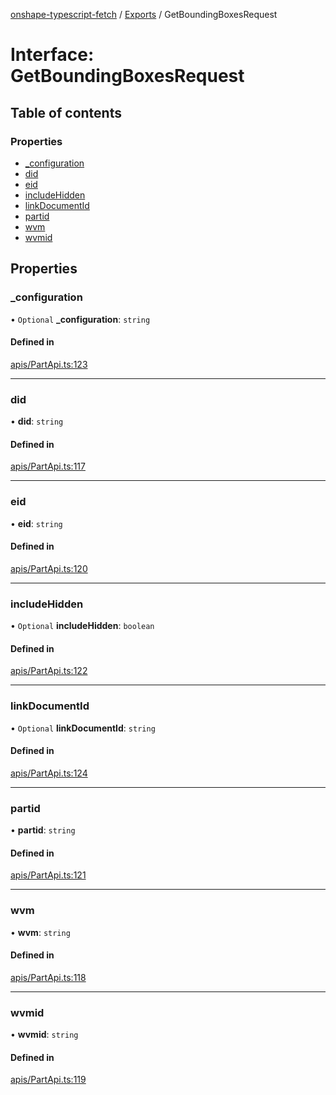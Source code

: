 [onshape-typescript-fetch](../README.md) / [Exports](../modules.md) / GetBoundingBoxesRequest

# Interface: GetBoundingBoxesRequest

## Table of contents

### Properties

- [\_configuration](GetBoundingBoxesRequest.md#_configuration)
- [did](GetBoundingBoxesRequest.md#did)
- [eid](GetBoundingBoxesRequest.md#eid)
- [includeHidden](GetBoundingBoxesRequest.md#includehidden)
- [linkDocumentId](GetBoundingBoxesRequest.md#linkdocumentid)
- [partid](GetBoundingBoxesRequest.md#partid)
- [wvm](GetBoundingBoxesRequest.md#wvm)
- [wvmid](GetBoundingBoxesRequest.md#wvmid)

## Properties

### \_configuration

• `Optional` **\_configuration**: `string`

#### Defined in

[apis/PartApi.ts:123](https://github.com/toebes/onshape-typescript-fetch/blob/3e11ae1/apis/PartApi.ts#L123)

___

### did

• **did**: `string`

#### Defined in

[apis/PartApi.ts:117](https://github.com/toebes/onshape-typescript-fetch/blob/3e11ae1/apis/PartApi.ts#L117)

___

### eid

• **eid**: `string`

#### Defined in

[apis/PartApi.ts:120](https://github.com/toebes/onshape-typescript-fetch/blob/3e11ae1/apis/PartApi.ts#L120)

___

### includeHidden

• `Optional` **includeHidden**: `boolean`

#### Defined in

[apis/PartApi.ts:122](https://github.com/toebes/onshape-typescript-fetch/blob/3e11ae1/apis/PartApi.ts#L122)

___

### linkDocumentId

• `Optional` **linkDocumentId**: `string`

#### Defined in

[apis/PartApi.ts:124](https://github.com/toebes/onshape-typescript-fetch/blob/3e11ae1/apis/PartApi.ts#L124)

___

### partid

• **partid**: `string`

#### Defined in

[apis/PartApi.ts:121](https://github.com/toebes/onshape-typescript-fetch/blob/3e11ae1/apis/PartApi.ts#L121)

___

### wvm

• **wvm**: `string`

#### Defined in

[apis/PartApi.ts:118](https://github.com/toebes/onshape-typescript-fetch/blob/3e11ae1/apis/PartApi.ts#L118)

___

### wvmid

• **wvmid**: `string`

#### Defined in

[apis/PartApi.ts:119](https://github.com/toebes/onshape-typescript-fetch/blob/3e11ae1/apis/PartApi.ts#L119)
